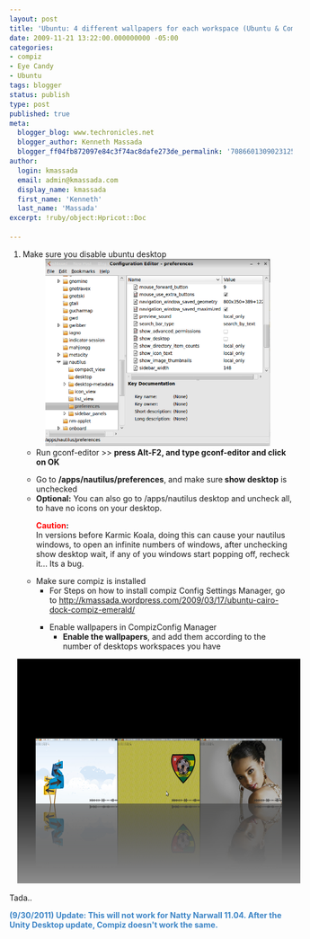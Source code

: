 ```yaml
---
layout: post
title: 'Ubuntu: 4 different wallpapers for each workspace (Ubuntu & Compiz)'
date: 2009-11-21 13:22:00.000000000 -05:00
categories:
- compiz
- Eye Candy
- Ubuntu
tags: blogger
status: publish
type: post
published: true
meta:
  blogger_blog: www.techronicles.net
  blogger_author: Kenneth Massada
  blogger_ff04fb872097e84c3f74ac8dafe273de_permalink: '7086601309023125491'
author:
  login: kmassada
  email: admin@kmassada.com
  display_name: kmassada
  first_name: 'Kenneth'
  last_name: 'Massada'
excerpt: !ruby/object:Hpricot::Doc

---
```

<ol>
<li>Make sure you disable ubuntu desktop
<div class="separator" style="clear:both;text-align:center;"><a href="http://techronilces.files.wordpress.com/2009/11/958eb-screenshot-1.png" style="margin-left:1em;margin-right:1em;"><img border="0" height="333" src="/images/wp/958eb-screenshot-1.png?w=300" width="400" /></a></div>
<ul /></li>
<li>Run gconf-editor &gt;&gt; <strong>press Alt-F2, and type gconf-editor and click on OK</strong></li>
<p>
<li>Go to <strong>/apps/nautilus/preferences</strong>, and make sure<strong> show desktop</strong> is unchecked</li>
<li><strong>Optional:</strong> You can also go to /apps/nautilus desktop and uncheck all, to have no icons on your desktop.</li>
<p><strong><span style="color:red;">Caution</span>:</strong><br />In versions before Karmic Koala, doing this can cause your nautilus windows, to open an infinite numbers of windows, after unchecking show desktop wait, if any of you windows start popping off, recheck it... Its a bug.
<li>Make sure compiz is installed
<div class="separator" style="clear:both;text-align:center;"></div>
<ul /></li>
<li>For Steps on how to install compiz Config Settings Manager, go to <a href="http://kmassada.wordpress.com/2009/03/17/ubuntu-cairo-dock-compiz-emerald/">http://kmassada.wordpress.com/2009/03/17/ubuntu-cairo-dock-compiz-emerald/</a></li>
<p>
<li>Enable wallpapers in  CompizConfig Manager
<ul /></li>
<li><strong>Enable the wallpapers</strong>, and add them according to the number of desktops workspaces you have</li>
</ol>
<div class="separator" style="clear:both;text-align:center;"><a href="http://techronilces.files.wordpress.com/2009/11/3769e-screenshot-3.png" style="margin-left:1em;margin-right:1em;"><img border="0" height="400" src="/images/wp/3769e-screenshot-3.png?w=300" width="640" /></a></div>
<p>Tada..</p>
<p><b><span style="color:#3d85c6;">(9/30/2011) Update: This will not work for Natty Narwall 11.04. After the Unity Desktop update, Compiz doesn't work the same. </span></b></p>
